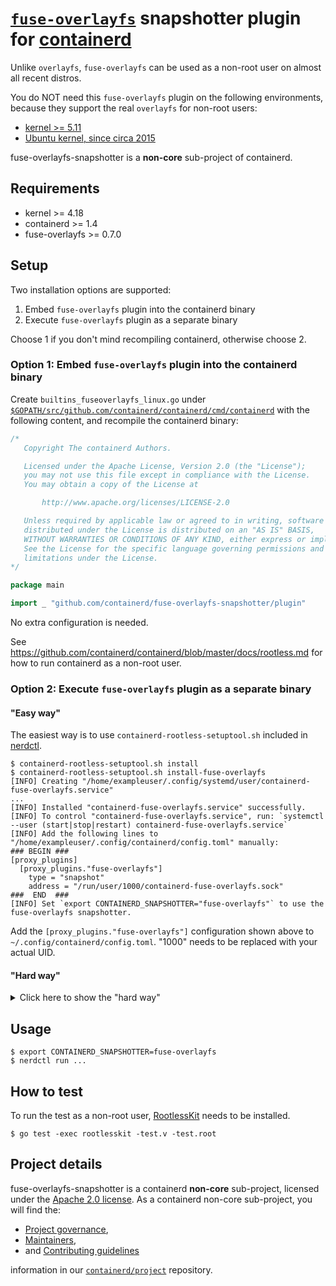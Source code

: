 # [`fuse-overlayfs`](https://github.com/containers/fuse-overlayfs) snapshotter plugin for [containerd](https://containerd.io)

Unlike `overlayfs`, `fuse-overlayfs` can be used as a non-root user on almost all recent distros.

You do NOT need this `fuse-overlayfs` plugin on the following environments, because they support the real `overlayfs` for non-root users:
- [kernel >= 5.11](https://github.com/torvalds/linux/commit/459c7c565ac36ba09ffbf24231147f408fde4203)
- [Ubuntu kernel, since circa 2015](https://kernel.ubuntu.com/git/ubuntu/ubuntu-bionic.git/commit/fs/overlayfs?id=3b7da90f28fe1ed4b79ef2d994c81efbc58f1144)

fuse-overlayfs-snapshotter is a **non-core** sub-project of containerd.

## Requirements
* kernel >= 4.18
* containerd >= 1.4
* fuse-overlayfs >= 0.7.0

## Setup

Two installation options are supported:
1. Embed `fuse-overlayfs` plugin into the containerd binary
2. Execute `fuse-overlayfs` plugin as a separate binary

Choose 1 if you don't mind recompiling containerd, otherwise choose 2.

### Option 1: Embed `fuse-overlayfs` plugin into the containerd binary

Create `builtins_fuseoverlayfs_linux.go` under [`$GOPATH/src/github.com/containerd/containerd/cmd/containerd`](https://github.com/containerd/containerd/tree/master/cmd/containerd)
with the following content, and recompile the containerd binary:

```go
/*
   Copyright The containerd Authors.

   Licensed under the Apache License, Version 2.0 (the "License");
   you may not use this file except in compliance with the License.
   You may obtain a copy of the License at

       http://www.apache.org/licenses/LICENSE-2.0

   Unless required by applicable law or agreed to in writing, software
   distributed under the License is distributed on an "AS IS" BASIS,
   WITHOUT WARRANTIES OR CONDITIONS OF ANY KIND, either express or implied.
   See the License for the specific language governing permissions and
   limitations under the License.
*/

package main

import _ "github.com/containerd/fuse-overlayfs-snapshotter/plugin"
```

No extra configuration is needed.

See https://github.com/containerd/containerd/blob/master/docs/rootless.md for how to run containerd as a non-root user.

### Option 2: Execute `fuse-overlayfs` plugin as a separate binary

#### "Easy way"

The easiest way is to use `containerd-rootless-setuptool.sh` included in [nerdctl](https://github.com/containerd/nerdctl).

```console
$ containerd-rootless-setuptool.sh install
$ containerd-rootless-setuptool.sh install-fuse-overlayfs
[INFO] Creating "/home/exampleuser/.config/systemd/user/containerd-fuse-overlayfs.service"
...
[INFO] Installed "containerd-fuse-overlayfs.service" successfully.
[INFO] To control "containerd-fuse-overlayfs.service", run: `systemctl --user (start|stop|restart) containerd-fuse-overlayfs.service`
[INFO] Add the following lines to "/home/exampleuser/.config/containerd/config.toml" manually:
### BEGIN ###
[proxy_plugins]
  [proxy_plugins."fuse-overlayfs"]
    type = "snapshot"
    address = "/run/user/1000/containerd-fuse-overlayfs.sock"
###  END  ###
[INFO] Set `export CONTAINERD_SNAPSHOTTER="fuse-overlayfs"` to use the fuse-overlayfs snapshotter.
```

Add the `[proxy_plugins."fuse-overlayfs"]` configuration shown above to `~/.config/containerd/config.toml`.
"1000" needs to be replaced with your actual UID.

#### "Hard way"

<details>
<summary>Click here to show the "hard way"</summary>

<p>

* Install `containerd-fuse-overlayfs-grpc` binary. The binary will be installed under `$DESTDIR/bin`.
```console
$ make && DESTDIR=$HOME make install
```

* Create the following configuration in `~/.config/containerd/config.toml`:
```toml
version = 2
# substitute "/home/suda" with your own $HOME
root = "/home/suda/.local/share/containerd"
# substitute "/run/user/1001" with your own $XDG_RUNTIME_DIR
state = "/run/user/1001/containerd"

[grpc]
  address = "/run/user/1001/containerd/containerd.sock"

[proxy_plugins]
  [proxy_plugins."fuse-overlayfs"]
    type = "snapshot"
    address = "/run/user/1001/containerd/fuse-overlayfs.sock"
```

* Start [RootlessKit](https://github.com/rootless-containers/rootlesskit) with `sleep infinity` (or any kind of "pause" command):
```console
$ rootlesskit \
  --net=slirp4netns --disable-host-loopback \
  --copy-up=/etc --copy-up=/run \
  --state-dir=$XDG_RUNTIME_DIR/rootlesskit-containerd \
  sh -c "rm -rf /run/containerd ; sleep infinity"
```
(Note: `rm -rf /run/containerd` is a workaround for [containerd/containerd#2767](https://github.com/containerd/containerd/issues/2767))

* Enter the RootlessKit namespaces and run `containerd-fuse-overlayfs-grpc`:
```console
$ nsenter -U --preserve-credentials -m -n -t $(cat $XDG_RUNTIME_DIR/rootlesskit-containerd/child_pid) \
  containerd-fuse-overlayfs-grpc $XDG_RUNTIME_DIR/containerd/fuse-overlayfs.sock $HOME/.local/share/containerd-fuse-overlayfs
```

* Enter the same namespaces and run `containerd`:
```console
$ nsenter -U --preserve-credentials -m -n -t $(cat $XDG_RUNTIME_DIR/rootlesskit-containerd/child_pid) \
  containerd -c $HOME/.config/containerd/config.toml
```

</p>
</details>

## Usage

```console
$ export CONTAINERD_SNAPSHOTTER=fuse-overlayfs
$ nerdctl run ...
```

## How to test

To run the test as a non-root user, [RootlessKit](https://github.com/rootless-containers/rootlesskit) needs to be installed.

```console
$ go test -exec rootlesskit -test.v -test.root
```

## Project details
fuse-overlayfs-snapshotter is a containerd **non-core** sub-project, licensed under the [Apache 2.0 license](./LICENSE).
As a containerd non-core sub-project, you will find the:
 * [Project governance](https://github.com/containerd/project/blob/master/GOVERNANCE.md),
 * [Maintainers](./MAINTAINERS),
 * and [Contributing guidelines](https://github.com/containerd/project/blob/master/CONTRIBUTING.md)

information in our [`containerd/project`](https://github.com/containerd/project) repository.
